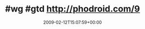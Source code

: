 ---
retweeted: false
source: <a href="http://twitter.com" rel="nofollow">Twitter Web Client</a>
entities:
  hashtags:
  - text: wg
    indices:
    - '0'
    - '3'
  - text: gtd
    indices:
    - '4'
    - '8'
  symbols: []
  user_mentions: []
  urls: []
display_text_range:
- '0'
- '36'
favorite_count: '0'
id_str: '1202860895'
truncated: false
retweet_count: '0'
id: '1202860895'
created_at: Thu Feb 12 15:07:59 +0000 2009
favorited: false
full_text: "#wg #gtd  http://phodroid.com/9h2f44"
lang: qme
tags:
- wg
- gtd
- pesos:twitter
date: '2009-02-12T15:07:59+00:00'
src: https://twitter.com/bascht/status/1202860895
original_url: https://twitter.com/bascht/status/1202860895
type: twitter_tweet
text: "#wg #gtd  http://phodroid.com/9h2f44"
title: "#wg #gtd  http://phodroid.com/9"

---